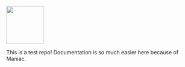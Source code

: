 [<img src="https://i.ibb.co/ng77QGy/Screen-Shot-2020-04-28-at-11-removebg-preview.png" height="100px">](https://raw.githubusercontent.com/dawoodkhan82/Maniac-Bot-Test/master/flags.txt?token=ACE2NBFPBGEVLW7VAXD572C6VERMS)

This is a test repo! Documentation is so much easier here because of Maniac. 

